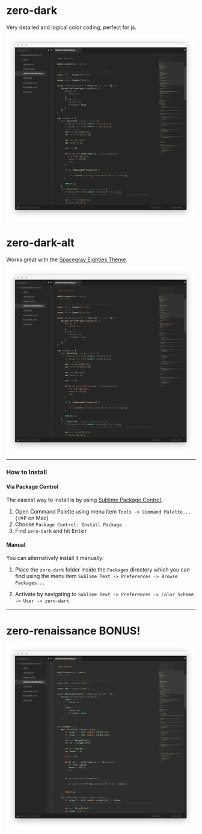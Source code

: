 # zero-dark

Very detailed and logical color coding, perfect for js.

![screenshot](https://github.com/jrvieira/zero-dark/blob/master/dark.png)

# zero-dark-alt

Works great with the [Spacegray Eighties Theme](https://github.com/kkga/spacegray#spacegray-eighties).

![screenshot](https://github.com/jrvieira/zero-dark/blob/master/dark-alt.png)

***

### How to Install

#### Via Package Control

The easiest way to install is by using [Sublime Package Control](https://sublime.wbond.net).

1. Open Command Palette using menu item `Tools -> Command Palette...` (<kbd>⇧</kbd><kbd>⌘</kbd><kbd>P</kbd> on Mac)
2. Choose `Package Control: Install Package`
3. Find `zero-dark` and hit <kbd>Enter</kbd>

#### Manual

You can alternatively install it manually:

1. Place the `zero-dark` folder inside the `Packages` directory which you can find using the menu item `Sublime Text -> Preferences -> Browse Packages...`

2. Activate by navigating to `Sublime Text -> Preferences -> Color Scheme -> User -> zero-dark`

***

# zero-renaissance BONUS!

![screenshot](https://github.com/jrvieira/zero-dark/blob/master/renaissance.png)
